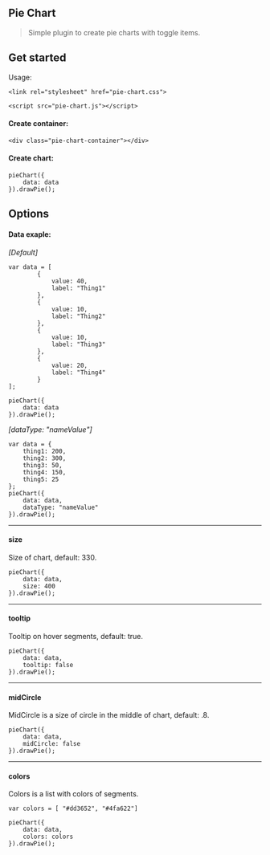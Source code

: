 ## Pie Chart

> Simple plugin to create pie charts with toggle items.

## Get started

Usage:

```
<link rel="stylesheet" href="pie-chart.css">
```
```
<script src="pie-chart.js"></script>
```

#### Create container:

```
<div class="pie-chart-container"></div>
```

#### Create chart:

```
pieChart({
    data: data
}).drawPie();
```

## Options

#### Data exaple:
*[Default]*

```
var data = [
        {
            value: 40,
            label: "Thing1"
        },
        {
            value: 10,
            label: "Thing2"
        },
        {
            value: 10,
            label: "Thing3"
        },
        {
            value: 20,
            label: "Thing4"
        }
];

pieChart({
    data: data
}).drawPie();
```
*[dataType: "nameValue"]*

```
var data = {
    thing1: 200,
    thing2: 300,
    thing3: 50,
    thing4: 150,
    thing5: 25
};
pieChart({
    data: data,
    dataType: "nameValue"
}).drawPie();
```
---
#### size

Size of chart, default: 330.
```
pieChart({
    data: data,
    size: 400
}).drawPie();
```
---
#### tooltip

Tooltip on hover segments, default: true.
```
pieChart({
    data: data,
    tooltip: false
}).drawPie();
```
---
#### midCircle

MidCircle is a size of circle in the middle of chart, default: .8.
```
pieChart({
    data: data,
    midCircle: false
}).drawPie();
```

---
#### colors

Colors is a list with colors of segments.
```
var colors = [ "#dd3652", "#4fa622"]
```
```
pieChart({
    data: data,
    colors: colors
}).drawPie();
```
